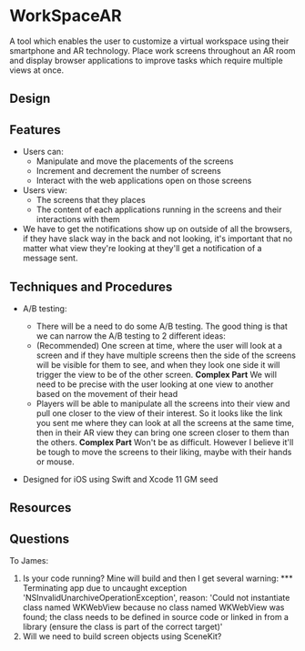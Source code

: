 # WorkSpaceAR
A tool which enables the user to customize a virtual workspace using their smartphone and AR technology. Place work screens throughout an AR room and display browser applications to improve tasks which require multiple views at once.

## Design 
    
## Features
 * Users can:
     - Manipulate and move the placements of the screens
     - Increment and decrement the number of screens
     - Interact with the web applications open on those screens
 * Users view:
     - The screens that they places
     - The content of each applications running in the screens and their interactions with them
 * We have to get the notifications show up on outside of all the browsers, if they have slack way in the back and not looking, it's important that no matter what view they're looking at they'll get a notification of a message sent. 
     
## Techniques and Procedures
 * A/B testing: 
    * There will be a need to do some A/B testing. The good thing is that we can narrow the A/B testing to 2 different ideas: 
    * (Recommended) One screen at time, where the user will look at a screen and if they have multiple screens then the side of the screens will be visible for them to see, and when they look one side it will trigger the view to be of the other screen.  **Complex Part** We will need to be precise with the user looking at one view to another based on the movement of their head
    * Players will be able to manipulate all the screens into their view and pull one closer to the view of their interest. So it looks like the link you sent me where they can look at all the screens at the same time, then in their AR view they can bring one screen closer to them than the others. **Complex Part** Won't be as difficult. However I believe it'll be tough to move the screens to their liking, maybe with their hands or mouse. 
    
 * Designed for iOS using Swift and Xcode 11 GM seed
 
 ## Resources


## Questions
To James:
1. Is your code running? Mine will build and then I get several warning:
    *** Terminating app due to uncaught exception 'NSInvalidUnarchiveOperationException', reason: 'Could not instantiate class named WKWebView because no class named WKWebView was found; the class needs to be defined in source code or linked in from a library (ensure the class is part of the correct target)'
2. Will we need to build screen objects using SceneKit?
